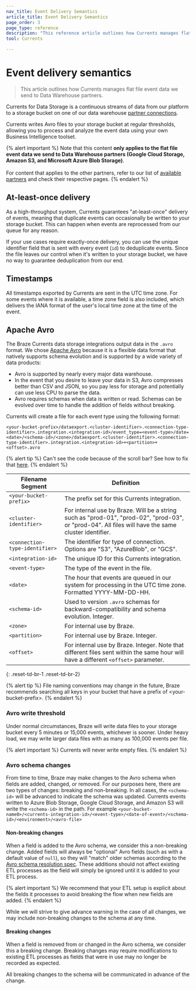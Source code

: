 ```yaml
---
nav_title: Event Delivery Semantics
article_title: Event Delivery Semantics
page_order: 3
page_type: reference
description: "This reference article outlines how Currents manages flat file event data we send to Data Warehouse partners."
tool: Currents

---
```


# Event delivery semantics

> This article outlines how Currents manages flat file event data we send to Data Warehouse partners.

Currents for Data Storage is a continuous streams of data from our platform to a storage bucket on one of our data warehouse [partner connections]({{site.baseurl}}/user_guide/data_and_analytics/braze_currents/available_partners/).

Currents writes Avro files to your storage bucket at regular thresholds, allowing you to process and analyze the event data using your own Business Intelligence toolset.

{% alert important %}
Note that this content **only applies to the flat file event data we send to Data Warehouse partners (Google Cloud Storage, Amazon S3, and Microsoft Azure Blob Storage)**. <br><br>For content that applies to the other partners, refer to our list of [available partners]({{site.baseurl}}/user_guide/data_and_analytics/braze_currents/available_partners/) and check their respective pages.
{% endalert %}


## At-least-once delivery

As a high-throughput system, Currents guarantees "at-least-once" delivery of events, meaning that duplicate events can occasionally be written to your storage bucket. This can happen when events are reprocessed from our queue for any reason.

If your use cases require exactly-once delivery, you can use the unique identifier field that is sent with every event (`id`) to deduplicate events. Since the file leaves our control when it's written to your storage bucket, we have no way to guarantee deduplication from our end.

## Timestamps

All timestamps exported by Currents are sent in the UTC time zone. For some events where it is available, a time zone field is also included, which delivers the IANA format of the user's local time zone at the time of the event.

## Apache Avro

The Braze Currents data storage integrations output data in the `.avro` format. We chose [Apache Avro](https://avro.apache.org/) because it is a flexible data format that natively supports schema evolution and is supported by a wide variety of data products: 

- Avro is supported by nearly every major data warehouse.
- In the event that you desire to leave your data in S3, Avro compresses better than CSV and JSON, so you pay less for storage and potentially can use less CPU to parse the data.
- Avro requires schemas when data is written or read. Schemas can be evolved over time to handle the addition of fields without breaking.

Currents will create a file for each event type using the following format:

```
<your-bucket-prefix>/dataexport.<cluster-identifier>.<connection-type-identifier>.integration.<integration-id>/event_type=<event-type>/date=<date>/<schema-id>/<zone>/dataexport.<cluster-identifier>.<connection-type-identifier>.integration.<integration-id>+<partition>+<offset>.avro
```

{% alert tip %}
Can't see the code because of the scroll bar? See how to fix that [here]({{site.baseurl}}/help/help_articles/docs/scroll_bar_overlap/).
{% endalert %}

|Filename Segment |Definition|
|---|---|
| `<your-bucket-prefix>` | The prefix set for this Currents integration. |
| `<cluster-identifier>` | For internal use by Braze. Will be a string such as "prod-01", "prod-02", "prod-03", or "prod-04". All files will have the same cluster identifier.|
| `<connection-type-identifier>` | The identifier for type of connection. Options are "S3", "AzureBlob", or "GCS". |
| `<integration-id>` | The unique ID for this Currents integration. |
| `<event-type>` | The type of the event in the file. |
| `<date>` | The hour that events are queued in our system for processing in the UTC time zone. Formatted YYYY-MM-DD-HH. |
| `<schema-id>` | Used to version `.avro` schemas for backward-compatibility and schema evolution. Integer. |
| `<zone>` | For internal use by Braze. |
| `<partition>` | For internal use by Braze. Integer. |
| `<offset>`| For internal use by Braze. Integer. Note that different files sent within the same hour will have a different `<offset>` parameter. |
{: .reset-td-br-1 .reset-td-br-2}

{% alert tip %}
File naming conventions may change in the future, Braze recommends searching all keys in your bucket that have a prefix of &lt;your-bucket-prefix&gt;.
{% endalert %}

### Avro write threshold

Under normal circumstances, Braze will write data files to your storage bucket every 5 minutes or 15,000 events, whichever is sooner. Under heavy load, we may write larger data files with as many as 100,000 events per file.

{% alert important %}
Currents will never write empty files.
{% endalert %}

### Avro schema changes

From time to time, Braze may make changes to the Avro schema when fields are added, changed, or removed. For our purposes here, there are two types of changes: breaking and non-breaking. In all cases, the `<schema-id>` will be advanced to indicate the schema was updated. Currents events written to Azure Blob Storage, Google Cloud Storage, and Amazon S3 will write the `<schema-id>` in the path. For example `<your-bucket-name0>/<currents-integration-id>/<event-type>/<date-of-event>/<schema-id>/<environment>/<avro-file>`

#### Non-breaking changes

When a field is added to the Avro schema, we consider this a non-breaking change. Added fields will always be "optional" Avro fields (such as with a default value of `null`), so they will "match" older schemas according to the [Avro schema resolution spec](http://avro.apache.org/docs/current/spec.html#schema+resolution). These additions should not affect existing ETL processes as the field will simply be ignored until it is added to your ETL process. 

{% alert important %}
We recommend that your ETL setup is explicit about the fields it processes to avoid breaking the flow when new fields are added.
{% endalert %}

While we will strive to give advance warning in the case of all changes, we may include non-breaking changes to the schema at any time.

#### Breaking changes

When a field is removed from or changed in the Avro schema, we consider this a breaking change. Breaking changes may require modifications to existing ETL processes as fields that were in use may no longer be recorded as expected.

All breaking changes to the schema will be communicated in advance of the change.
